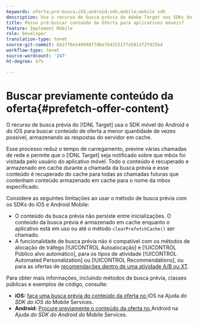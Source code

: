 ```yaml
---
keywords: oferta;pré-busca;iOS;android;sdk;mobile;mobile sdk
description: Use o recurso de busca prévia do Adobe Target nos SDKs do iOS e do Android Mobile para buscar conteúdo de oferta o menor número de vezes possível, armazenando as respostas do servidor em cache.
title: Posso pré-buscar conteúdo de Oferta para aplicativos móveis?
feature: Implement Mobile
role: Developer
translation-type: tm+mt
source-git-commit: bb27f6e540998f7dbe7642551f7a5013f2fd25b4
workflow-type: tm+mt
source-wordcount: '247'
ht-degree: 47%

---
```



# Buscar previamente conteúdo da oferta{#prefetch-offer-content}

O recurso de busca prévia do [!DNL Target] usa o SDK móvel do Android e do iOS para buscar conteúdo de oferta a menor quantidade de vezes possível, armazenando as respostas do servidor em cache.

Esse processo reduz o tempo de carregamento, previne várias chamadas de rede e permite que o [!DNL Target] seja notificado sobre que mbox foi visitada pelo usuário do aplicativo móvel. Todo o conteúdo é recuperado e armazenado em cache durante a chamada da busca prévia e esse conteúdo é recuperado do cache para todas as chamadas futuras que contenham conteúdo armazenado em cache para o nome da mbox especificado.

Considere as seguintes limitações ao usar o método de busca prévia com os SDKs do iOS e Android Mobile:

* O conteúdo da busca prévia não persiste entre inicializações. O conteúdo da busca prévia é armazenado em cache enquanto o aplicativo está em uso ou até o método `clearPrefetchCache()` ser chamado.
* A funcionalidade de busca prévia não é compatível com os métodos de alocação de tráfego [!UICONTROL Autoalocação] e [!UICONTROL Público alvo automático], para os tipos de atividade [!UICONTROL Automated Personalization] ou [!UICONTROL Recommendations], ou para as ofertas de [recomendações dentro de uma atividade A/B ou XT](/help/c-recommendations/recommendations-as-an-offer.md).

Para obter mais informações, incluindo métodos de busca prévia, classes públicas e exemplos de código, consulte:

* **iOS:**  [faça uma busca prévia do conteúdo da oferta no ](https://experienceleague.adobe.com/docs/mobile-services/ios/target-ios/c-mob-target-prefetch-ios.html) iOS na Ajuda *do SDK do iOS do* Mobile Services.
* **Android:**  [Procure previamente o conteúdo da oferta no ](https://experienceleague.adobe.com/docs/mobile-services/android/target-android/c-mob-target-prefetch-android.html) Android na Ajuda *do SDK do Android do* Mobile Services.
